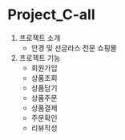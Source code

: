 # Project_C-all
1. 프로젝트 소개
   - 안경 및 선글라스 전문 쇼핑몰
2. 프로젝트 기능
   - 회원가입
   - 상품조회
   - 상품담기
   - 상품주문
   - 상품결제
   - 주문확인
   - 리뷰작성
